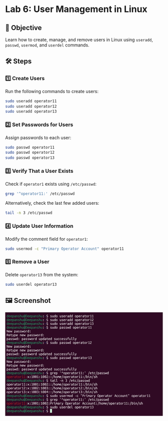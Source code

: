 
# Lab 6: User Management in Linux  

## 📌 Objective  
Learn how to create, manage, and remove users in Linux using `useradd`, `passwd`, `usermod`, and `userdel` commands.  

## 🛠️ Steps  

### 1️⃣ **Create Users**  
Run the following commands to create users:  

```bash
sudo useradd operator11
sudo useradd operator12
sudo useradd operator13
```

### 2️⃣ **Set Passwords for Users**  
Assign passwords to each user:  

```bash
sudo passwd operator11
sudo passwd operator12
sudo passwd operator13
```

### 3️⃣ **Verify That a User Exists**  
Check if `operator1` exists using `/etc/passwd`:  

```bash
grep '^operator11:' /etc/passwd
```

Alternatively, check the last few added users:  

```bash
tail -n 3 /etc/passwd
```

### 4️⃣ **Update User Information**  
Modify the comment field for `operator1`:  

```bash
sudo usermod -c "Primary Operator Account" operator11
```

### 5️⃣ **Remove a User**  
Delete `operator13` from the system:  

```bash
sudo userdel operator13
```

## 🖼️ **Screenshot**  
![image alt](https://github.com/deepanshusingla076/G18-Linux-administration-/blob/38e3c60f809e3442926049ea0e12426f76247314/lab6.png)
